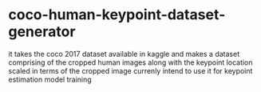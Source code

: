 # coco-human-keypoint-dataset-generator
it takes the coco 2017 dataset available in kaggle and makes a dataset comprising of the cropped human images along with the keypoint location scaled in terms of the cropped image currenly intend to use it for keypoint estimation model training
